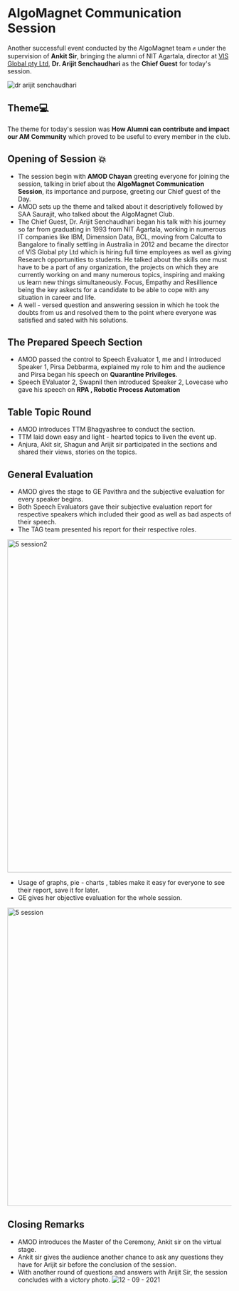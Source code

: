 # AlgoMagnet Communication Session 
Another successfull event conducted by the AlgoMagnet team ✊ under the supervision of **Ankit Sir**, bringing the alumni of NIT Agartala, director at [VIS Global pty Ltd](https://www.visglobal.com.au/), **Dr. Arijit Senchaudhari** as the **Chief Guest** for today's session.

![dr arijit senchaudhari](https://user-images.githubusercontent.com/74143496/133080855-66742195-7aa0-4ea8-8729-8c4cea715c09.jpg)


## Theme💻
The theme for today's session was **How Alumni can contribute and impact our AM Community** which proved to be useful to every member in the club.

## Opening of Session 💥



* The session begin with **AMOD Chayan** greeting everyone for joining the session, talking in brief about the **AlgoMagnet Communication Session**, its importance and purpose, greeting our Chief guest of the Day.
* AMOD sets up the theme and talked about it descriptively followed by SAA Saurajit, who talked about the AlgoMagnet Club.
* The Chief Guest, Dr. Arijit Senchaudhari began his talk with his journey so far from graduating in 1993 from NIT Agartala, working in numerous IT companies like IBM, Dimension Data, BCL, moving from Calcutta to Bangalore to finally settling in Australia in 2012 and became the director of VIS Global pty Ltd which is hiring full time employees as well as giving Research opportunities to students.
  He talked about the skills one must have to be a part of any organization, the projects on which they are currently working on and many numerous topics, inspiring and making us learn new things simultaneously.
  Focus, Empathy and Resillience being the key askects for a candidate to be able to cope with any situation in career and life.
* A well - versed question and answering session in which he took the doubts from us and resolved them to the point where everyone was satisfied and sated with his solutions.
## The Prepared Speech Section
* AMOD passed the control to Speech Evaluator 1, me and I introduced Speaker 1, Pirsa Debbarma, explained my role to him and the audience and Pirsa began his speech on **Quarantine Privileges**.
* Speech EValuator 2, Swapnil then introduced Speaker 2, Lovecase who gave his speech on **RPA , Robotic Process Automation**
## Table Topic Round
* AMOD introduces TTM Bhagyashree to conduct the section.
* TTM laid down easy and light -  hearted topics to liven the event up.
* Anjura, Akit sir, Shagun and Arijit sir participated in the sections and shared their views, stories on the topics.

## General Evaluation
* AMOD gives the stage to GE Pavithra and the subjective evaluation for every speaker begins.
* Both Speech Evaluators gave their subjective evaluation report for respective speakers which included their good as well as bad aspects of their speech.
* The TAG team presented his report for their respective roles.
<img width="748" alt="5 session2" src="https://user-images.githubusercontent.com/74143496/133081414-bf0652a4-0215-48a3-8359-a6313f7eb10d.png">



* Usage of graphs, pie - charts , tables make it easy for everyone to see their report,  save it for later.
* GE gives her objective evaluation for the whole session.

<img width="670" alt="5 session" src="https://user-images.githubusercontent.com/74143496/133081215-16bc4331-fe8e-4ca5-bb12-f70b4341b929.png">


## Closing Remarks
* AMOD introduces the Master of the Ceremony, Ankit sir on the virtual stage.
* Ankit sir gives the audience another chance to ask any questions they have for Arijit sir before the conclusion of the session.
* With another round of questions and answers with Arijit Sir, the session concludes with a victory photo.
![12 - 09 - 2021](https://user-images.githubusercontent.com/74143496/133081633-d8e30aad-c232-4da6-bf56-09a9bb77ea6a.jpeg)


















